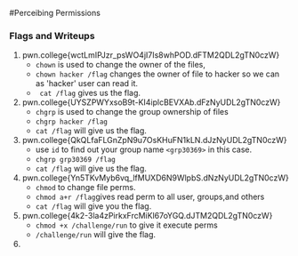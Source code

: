 #Perceibing Permissions

### Flags and Writeups

1) pwn.college{wctLmIPJzr_psWO4jI7Is8whPOD.dFTM2QDL2gTN0czW}
    - `chown` is used to change the owner of the files, 
    - `chown hacker /flag` changes the owner of file to hacker so we can as 'hacker' user can read it.  
    - ` cat /flag` gives us the flag. 
2) pwn.college{UYSZPWYxsoB9t-KI4iplcBEVXAb.dFzNyUDL2gTN0czW}
    - `chgrp` is used to change the group ownership of files
    - `chgrp hacker /flag` 
    - `cat /flag` will give us the flag. 
3) pwn.college{QkQLfaFLGnZpN9u7OsKHuFN1kLN.dJzNyUDL2gTN0czW}
    - use `id` to find out your group name `<grp30369>` in this case.
    - `chgrp grp30369 /flag`
    - `cat /flag` will give us the flag. 
4) pwn.college{Yn5TKvMyb6vq_lfMUXD6N9WlpbS.dNzNyUDL2gTN0czW}
    - `chmod` to change file perms. 
    - `chmod a+r /flag`gives read perm to all user, groups,and others
    - `cat /flag` will give you the flag. 
5) pwn.college{4k2-3la4zPirkxFrcMiKl67oYGQ.dJTM2QDL2gTN0czW}
    - `chmod +x /challenge/run` to give it execute perms
    - `/challenge/run` will give the flag. 
6) 
